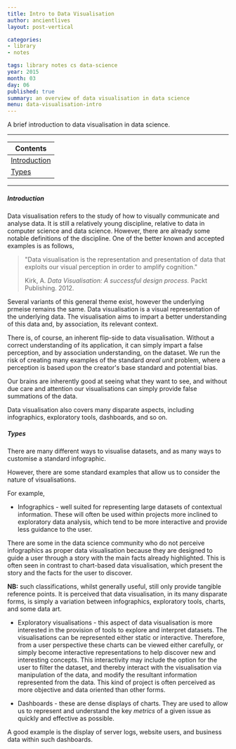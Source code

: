 ```yaml
---
title: Intro to Data Visualisation
author: ancientlives
layout: post-vertical

categories:
- library
- notes

tags: library notes cs data-science
year: 2015
month: 03
day: 06
published: true
summary: an overview of data visualisation in data science
menu: data-visualisation-intro
---
```


A brief introduction to data visualisation in data science.

***

Contents |
-----------|
[Introduction](#intro) |
[Types](#types) |

***

<a id="intro"></a>
##### Introduction
Data visualisation refers to the study of how to visually communicate and analyse
data. It is still a relatively young discipline, relative to data in computer science 
and data science. However, there are already some notable definitions of the discipline. 
One of the better known and accepted examples is as follows,

>"Data visualisation is the representation and presentation of data that exploits our visual perception in order to amplify cognition."
>
>Kirk, A. *Data Visualisation: A successful design process.* Packt Publishing. 2012.</small>

Several variants of this general theme exist, however the underlying prmeise remains
the same. Data visualisation is a visual representation of the underlying data. 
The visualisation aims to impart a better understanding of this data and, by association,
its relevant context. 

There is, of course, an inherent flip-side to data visualisation. Without a correct 
understanding of its application, it can simply impart a false perception, and 
by association understanding, on the dataset. We run the risk of creating many examples
of the standard *areal unit* problem, where a perception is based upon the creator's 
base standard and potential bias.

Our brains are inherently good at seeing what they want to see, and without due care and
attention our visualisations can simply provide false summations of the data.

Data visualisation also covers many disparate aspects, including infographics, 
exploratory tools, dashboards, and so on. 

<a id="types"></a>
##### Types
There are many different ways to visualise datasets, and as many ways to customise 
a standard infographic.

However, there are some standard examples that allow us to consider the nature of
visualisations.  

For example,

* Infographics - well suited for representing large datasets of contextual information.
These will often be used within projects more inclined to exploratory data analysis, 
which tend to be more interactive and provide less guidance to the user. 

There are some in the data science community who do not perceive infographics as proper data visualisation because they are designed to guide a user through a story with the main facts already highlighted. This is often seen in contrast to chart-based data visualisation, which present the story and the facts for the user to discover.

**NB:** such classifications, whilst generally useful, still only provide tangible
reference points. It is perceived that data visualisation, in its many disparate
forms, is simply a variation between infographics, exploratory tools, charts, and 
some data art. 

* Exploratory visualisations - this aspect of data visualisation is more interested in the provision of tools to explore and interpret datasets. The visualisations can be represented either static or interactive. Therefore, from a user perspective these charts can be viewed either carefully, or simply become interactive representations to help discover new and interesting concepts. This interactivity may include the option for the user to filter the dataset, and thereby interact with the visualisation via manipulation of the data, and modify the resultant information represented from the data. This kind of project is often perceived as more objective and data oriented than other forms.

* Dashboards - these are dense displays of charts. They are used to allow us to represent and understand the key *metrics* of a given issue as quickly and effective as possible.

A good example is the display of server logs, website users, and business data within such dashboards. 